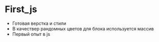 # First_js

* Готовая верстка и стили
* В качествер рандомных цветов для блока используется массив 
* Первый опыт в js
